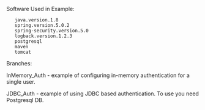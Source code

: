 Software Used in Example:

       java.version.1.8
       spring.version.5.0.2
       spring-security.version.5.0
       logback.version.1.2.3
       postgresql
       maven
       tomcat

Branches:

InMemory_Auth - example of configuring in-memory authentication for a single user.

JDBC_Auth - example of using JDBC based authentication. To use you need Postgresql DB.


